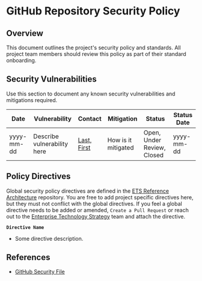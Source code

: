 # GitHub Repository Security Policy

## Overview

This document outlines the project's security policy and standards. All project team members should review this policy as part of their standard onboarding.

## Security Vulnerabilities

Use this section to document any known security vulnerabilities and mitigations required.

|Date|Vulnerability|Contact|Mitigation|Status|Status Date|
|----|-------------|-------|----------|------|-----------|
|yyyy-mm-dd|Describe vulnerability here|[Last, First](mailto:someone@gainwelltechnologies.com?subject=Security%20Vulnerability)|How is it mitigated|Open, Under Review, Closed|yyyy-mm-dd

## Policy Directives

Global security policy directives are defined in the [ETS Reference Architecture](https://github.com/mygainwell/ets-architecture/blob/main/SECURITY.md) repository. You are free to add project specific directives here, but they must not conflict with the global directives. If you feel a global directive needs to be added or amended, `Create a Pull Request` or reach out to the [Enterprise Technology Strategy](mailto:EnterpriseTechnologyStrategy@mygainwell.onmicrosoft.com?subject=Security%20Policy%20Directive) team and attach the directive.

**`Directive Name`**

- Some directive description.

## References

- [GitHub Security File](https://snyk.io/blog/add-a-security-md-file-to-your-azure-repos/)
